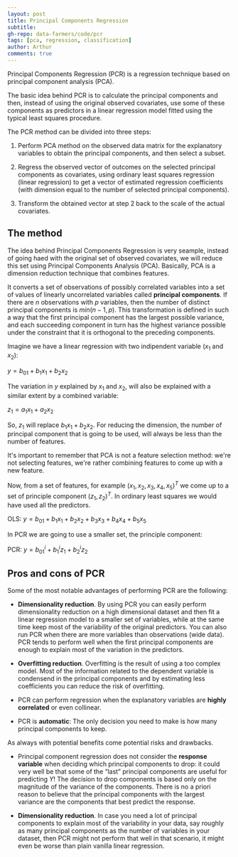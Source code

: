 ```yaml
---
layout: post
title: Principal Components Regression
subtitle: 
gh-repo: data-farmers/code/pcr
tags: [pca, regression, classification]
author: Arthur
comments: true
---
```


Principal Components Regression (PCR) is a regression technique based on principal component analysis (PCA).

The basic idea behind PCR is to calculate the principal components and then, instead of using the original observed covariates, use some of these components as predictors in a linear regression model fitted using the typical least squares procedure.

The PCR method can be divided into three steps:

1) Perform PCA method on the observed data matrix for the explanatory variables to obtain the principal components, and then select a subset.

2) Regress the observed vector of outcomes on the selected principal components as covariates, using ordinary least squares regression (linear regression) to get a vector of estimated regression coefficients (with dimension equal to the number of selected principal components).

3) Transform the obtained vector at step 2 back to the scale of the actual covariates.

## The method

The idea behind Principal Components Regression is very seample, instead of going haed with the original set of observed covariates, we will reduce this set using Principal Components Analysis (PCA).
Basically, PCA is a dimension reduction technique that combines features.

It converts a set of observations of possibly correlated variables into a set of values of linearly uncorrelated variables called **principal components**. If there are $n$ observations with $p$ variables, then the number of distinct principal components is $min(n-1, p)$.
This transformation is defined in such a way that the first principal component has the largest possible variance, and each succeeding component in turn has the highest variance possible under the constraint that it is orthogonal to the preceding components.

Imagine we have a linear regression with two indipendent variable ($x_1$ and $x_2$):

$y = b_01 + b_1x_1 + b_2x_2$

The variation in $y$ explained by $x_1$ and $x_2$, will also be explained with a similar extent by a combined variable:

$z_1 = a_1x_1 + a_2x_2$

So, $z_1$ will replace $b_1x_1 + b_2x_2$. For reducing the dimension, the number of principal component that is going to be used, will always be less than the number of features.

It's important to remember that PCA is not a feature selection method: we're not selecting features, we're rather combining features to come up with a new feature.

Now, from a set of features, for example $(x_1, x_2, x_3, x_4, x_5)^T$ we come up to a set of principle component $(z_1, z_2)^T$.
In ordinary least squares we would have used all the predictors.

OLS:	$y = b_01 + b_1x_1 + b_2x_2 + b_3x_3 + b_4x_4 + b_5x_5$

In PCR we are going to use a smaller set, the principle component:

PCR:	$y = b^i_01 + b^i_1z_1 + b^i_2z_2$

## Pros and cons of PCR

Some of the most notable advantages of performing PCR are the following:

-	**Dimensionality reduction**. By using PCR you can easily perform dimensionality reduction on a high dimensional dataset and then fit a linear regression model to a smaller set of variables, while at the same time keep most of the variability of the original predictors.
You can also run PCR when there are more variables than observations (wide data).
PCR tends to perform well when the first principal components are enough to explain most of the variation in the predictors.

-	**Overfitting reduction**. Overfitting is the result of using a too complex model. Most of the information related to the dependent variable is condensend in the principal components and by estimating less coefficients you can reduce the risk of overfitting.

-	PCR can perform regression when the explanatory variables are **highly correlated** or even collinear.

-	PCR is **automatic**: The only decision you need to make is how many principal components to keep.



As always with potential benefits come potential risks and drawbacks.

-	Principal component regression does not consider the **response variable** when deciding which principal components to drop: it could very well be that some of
the “last” principal components are useful for predicting $Y$!
The decision to drop components is based only on the magnitude of the variance of the components. There is no a priori reason to believe that the principal components with the largest variance are the components that best predict the response. 

-	**Dimensionality reduction**. In case you need a lot of principal components to explain most of the variability in your data, say roughly as many principal components as the number of variables in your dataset, then PCR might not perform that well in that scenario, it might even be worse than plain vanilla linear regression.

<!--
## The code


| Label | Y |
| :------ |:--- |
| A | 1 |
| B | 0 |


`sklearn`

```python
from sklearn.cross_decomposition import PLSRegression

# 2 Latent Variables, no scaling
plsr = PLSRegression(n_components=2, scale=False)

# PLS-DA algorithm
plsr.fit(X, Y)

# Just print the resulting scores
plsr.x_scores_
```

`plsr.x_scores_` 

-->